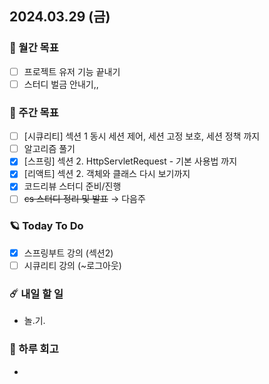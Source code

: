 ## 2024.03.29 (금)

### 🚀 월간 목표

- [ ] 프로젝트 유저 기능 끝내기
- [ ] 스터디 벌금 안내기,,
  <br/>

### 💫 주간 목표

- [ ] [시큐리티] 섹션 1 동시 세션 제어, 세션 고정 보호, 세션 정책 까지
- [ ] 알고리즘 풀기
- [x] [스프링] 섹션 2. HttpServletRequest - 기본 사용법 까지
- [x] [리액트] 섹션 2. 객체와 클래스 다시 보기까지
- [x] 코드리뷰 스터디 준비/진행
- [ ] ~~cs 스터디 정리 및 발표~~ → 다음주
  <br/>

### 🪐 Today To Do

- [x] 스프링부트 강의 (섹션2)
- [ ] 시큐리티 강의 (~로그아웃)
  <br/>

### ☄️ 내일 할 일

- 놀.기.
  <br/>

### 👾 하루 회고

- 